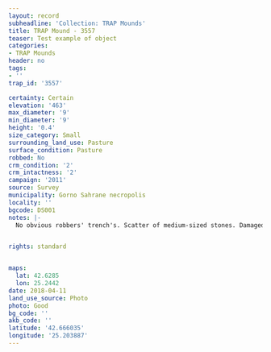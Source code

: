 ```yaml
---
layout: record
subheadline: 'Collection: TRAP Mounds'
title: TRAP Mound - 3557
teaser: Test example of object
categories:
- TRAP Mounds
header: no
tags:
- ''
trap_id: '3557'

certainty: Certain
elevation: '463'
max_diameter: '9'
min_diameter: '9'
height: '0.4'
size_category: Small
surrounding_land_use: Pasture
surface_condition: Pasture
robbed: No
crm_condition: '2'
crm_intactness: '2'
campaign: '2011'
source: Survey
municipality: Gorno Sahrane necropolis
locality: ''
bgcode: DS001
notes: |-
  No obvious robbers' trench's. Scatter of medium-sized stones. Damaged by agricultural activity. Built on partial slope, west side sloped down.


rights: standard


maps:
  lat: 42.6285
  lon: 25.2442
date: 2018-04-11
land_use_source: Photo
photo: Good
bg_code: ''
akb_code: ''
latitude: '42.666035'
longitude: '25.203887'
---
```

